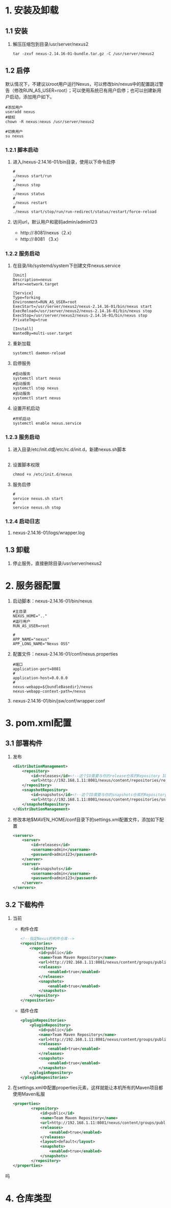 # 	1. 安装及卸载

## 1.1 安装

1. 解压压缩包到目录/usr/server/nexus2

   ```shell
   tar -zxvf nexus-2.14.16-01-bundle.tar.gz -C /usr/server/nexus2 
   ```


## 1.2 启停

​		默认情况下，不建议以root用户运行Nexus，可以修改bin/nexus中的配置跳过警告（修改RUN_AS_USER=root）；可以使用系统已有用户启停；也可以创建新用户启动，添加用户如下。

```shell
#添加用户
useradd nexus
#赋权
chown -R nexus:nexus /usr/server/nexus2

#切换用户
su nexus
```

### 1.2.1 脚本启动

1. 进入/nexus-2.14.16-01/bin目录，使用以下命令启停

   ```shell
   #
   ./nexus start/run
   #
   ./nexus stop
   #
   ./nexus status
   #
   ./nexus restart
   #
   ./nexus start/stop/run/run-redirect/status/restart/force-reload
   ```

2. 访问url，默认用户和密码admin/admin123

   - http://<IP>:8081/nexus（2.x）
   - http://<IP>:8081 （3.x）

### 1.2.2 服务启动

1. 在目录/lib/systemd/system下创建文件nexus.service

   ```shell
   [Unit]
   Description=nexus
   After=network.target
   
   [Service]
   Type=forking
   Environment=RUN_AS_USER=root
   ExecStart=/usr/server/nexus2/nexus-2.14.16-01/bin/nexus start
   ExecReload=/usr/server/nexus2/nexus-2.14.16-01/bin/nexus stop
   ExecStop=/usr/server/nexus2/nexus-2.14.16-01/bin/nexus stop
   PrivateTmp=true
   
   [Install]
   WantedBy=multi-user.target
   ```

2. 重新加载

   ```shell
   systemctl daemon-reload
   ```

3. 启停服务

   ```shell
   #启动服务
   systemctl start nexus
   #启动服务
   systemctl stop nexus
   #启动服务
   systemctl start nexus
   ```

4. 设置开机启动

   ```shell
   #开机启动
   systemctl enable nexus.service
   ```

### 1.2.3 服务启动

1. 进入目录/etc/init.d或/etc/rc.d/init.d，新建nexus.sh脚本

   ```
   
   ```

2. 设置脚本权限

   ```
   chmod +x /etc/init.d/nexus
   ```

3. 服务启停

   ```shell
   #
   service nexus.sh start
   #
   service nexus.sh stop
   ```

   

### 1.2.4 启动日志

1. nexus-2.14.16-01/logs/wrapper.log

## 1.3 卸载

1. 停止服务，直接删除目录/usr/server/nexus2 



# 2. 服务器配置

1. 启动脚本：nexus-2.14.16-01/bin/nexus

   ```shell
   #主目录
   NEXUS_HOME=".."
   #运行用户
   RUN_AS_USER=root
   
   #
   APP_NAME="nexus"
   APP_LONG_NAME="Nexus OSS"
   ```

2. 配置文件：nexus-2.14.16-01/conf/nexus.properties

   ```shell
   #端口
   application-port=8081
   #
   application-host=0.0.0.0
   #
   nexus-webapp=${bundleBasedir}/nexus
   nexus-webapp-context-path=/nexus
   ```

3. nexus-2.14.16-01/bin/jsw/conf/wrapper.conf

# 3. pom.xml配置

## 3.1 部署构件

1. 发布

   ```xml
   <distributionManagement>
       <repository>
           <id>releases</id><!--这个ID需要与你的release仓库的Repository ID一致-->
           <url>http://192.168.1.11:8081/nexus/content/repositories/releases</url>
       </repository>
       <snapshotRepository>
           <id>snapshots</id><!--这个ID需要与你的snapshots仓库的Repository ID一致-->
           <url>http://192.168.1.11:8081/nexus/content/repositories/snapshots</url>
       </snapshotRepository>
   </distributionManagement>
   ```

2. 修改本地$MAVEN_HOME/conf目录下的settings.xml配置文件，添加如下配置

   ```xml
   <servers>
       <server>
           <id>releases</id>
           <username>admin</username>
           <password>admin123</password>
       </server>
       <server>
           <id>snapshots</id>
           <username>admin</username>
           <password>admin123</password>
       </server>
   </servers>
   ```

## 3.2 下载构件

1. 当前

   - 构件仓库

     ```xml
     <!--指定Nexus的构件仓库-->
     <repositories>
         <repository>
             <id>public</id>
             <name>Team Maven Repository</name>
             <url>http://192.168.1.11:8081/nexus/content/groups/public/</url>
             <releases>
                 <enabled>true</enabled>
             </releases>
             <snapshots>
                 <enabled>true</enabled>
             </snapshots>
         </repository>
     </repositories>
     ```

   - 插件仓库

     ```xml
     <pluginRepositories>
         <pluginRepository>
             <id>public</id>
             <name>Team Maven Repository</name>
             <url>http://192.168.1.11:8081/nexus/content/groups/public/</url>
             <releases>
                 <enabled>true</enabled>
             </releases>
             <snapshots>
                 <enabled>true</enabled>
             </snapshots>
         </pluginRepository>
     </pluginRepositories>
     ```

2. 在settings.xml中配置properties元素，这样就能让本机所有的Maven项目都使用Maven私服

   ```xml
   <properties>
           <repository>
               <id>public</id>
               <name>Team Maven Repository</name>
               <url>http://192.168.1.11:8081/nexus/content/groups/public/</url>
               <releases>
                   <enabled>true</enabled>
               </releases>
               <layout>default</layout>
               <snapshots>
                   <enabled>true</enabled>
               </snapshots>
           </repository>
   </properties>
   ```

吗

# 4. 仓库类型











